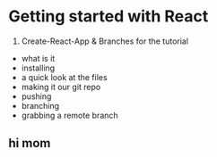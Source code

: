 # Getting started with React

1. Create-React-App & Branches for the tutorial

- what is it
- installing
- a quick look at the files
- making it our git repo
- pushing
- branching
- grabbing a remote branch

## hi mom
